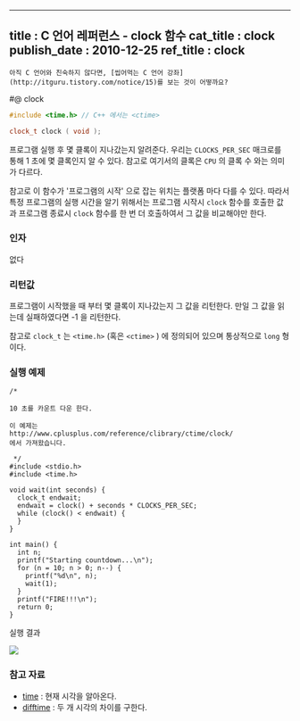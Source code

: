----------------
title : C 언어 레퍼런스 - clock 함수
cat_title :  clock
publish_date : 2010-12-25
ref_title : clock
--------------



```warning
아직 C 언어와 친숙하지 않다면, [씹어먹는 C 언어 강좌](http://itguru.tistory.com/notice/15)를 보는 것이 어떻까요?

```

#@ clock

```cpp
#include <time.h> // C++ 에서는 <ctime>

clock_t clock ( void );
```


프로그램 실행 후 몇 클록이 지나갔는지 알려준다.
우리는 `CLOCKS_PER_SEC` 매크로를 통해 1 초에 몇 클록인지 알 수 있다. 참고로 여기서의 클록은 `CPU` 의 클록 수 와는 의미가 다르다.

참고로 이 함수가 '프로그램의 시작' 으로 잡는 위치는 플랫폼 마다 다를 수 있다. 따라서 특정 프로그램의 실행 시간을 알기 위해서는 프로그램 시작시 `clock` 함수를 호출한 값과 프로그램 종료시 `clock` 함수를 한 번 더 호출하여서 그 값을 비교해야만 한다.



###  인자


없다




###  리턴값




프로그램이 시작했을 때 부터 몇 클록이 지나갔는지 그 값을 리턴한다.
만일 그 값을 읽는데 실패하였다면 -1 을 리턴한다.

참고로 `clock_t` 는 `<time.h>` (혹은 `<ctime>` ) 에 정의되어 있으며 통상적으로 `long` 형 이다.



###  실행 예제




```cpp-formatted
/*

10 초를 카운트 다운 한다.

이 예제는
http://www.cplusplus.com/reference/clibrary/ctime/clock/
에서 가져왔습니다.

 */
#include <stdio.h>
#include <time.h>

void wait(int seconds) {
  clock_t endwait;
  endwait = clock() + seconds * CLOCKS_PER_SEC;
  while (clock() < endwait) {
  }
}

int main() {
  int n;
  printf("Starting countdown...\n");
  for (n = 10; n > 0; n--) {
    printf("%d\n", n);
    wait(1);
  }
  printf("FIRE!!!\n");
  return 0;
}
```

실행 결과


![](http://img1.daumcdn.net/thumb/R1920x0/?fname=http%3A%2F%2Fcfile27.uf.tistory.com%2Fimage%2F1445DF5A4D15652D1B7F62)




###  참고 자료

*  [time](http://itguru.tistory.com/114)  :  현재 시각을 알아온다.
*  [difftime](http://itguru.tistory.com/111)  :  두 개 시각의 차이를 구한다.